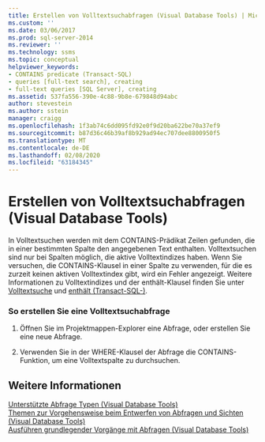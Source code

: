 ```yaml
---
title: Erstellen von Volltextsuchabfragen (Visual Database Tools) | Microsoft-Dokumentation
ms.custom: ''
ms.date: 03/06/2017
ms.prod: sql-server-2014
ms.reviewer: ''
ms.technology: ssms
ms.topic: conceptual
helpviewer_keywords:
- CONTAINS predicate (Transact-SQL)
- queries [full-text search], creating
- full-text queries [SQL Server], creating
ms.assetid: 537fa556-390e-4c88-9b8e-679848d94abc
author: stevestein
ms.author: sstein
manager: craigg
ms.openlocfilehash: 1f3ab74c6dd095fd92e0f9d20ba622be70a37ef9
ms.sourcegitcommit: b87d36c46b39af8b929ad94ec707dee8800950f5
ms.translationtype: MT
ms.contentlocale: de-DE
ms.lasthandoff: 02/08/2020
ms.locfileid: "63184345"
---
```

# <a name="create-full-text-search-queries-visual-database-tools"></a>Erstellen von Volltextsuchabfragen (Visual Database Tools)
  In Volltextsuchen werden mit dem CONTAINS-Prädikat Zeilen gefunden, die in einer bestimmten Spalte den angegebenen Text enthalten. Volltextsuchen sind nur bei Spalten möglich, die aktive Volltextindizes haben. Wenn Sie versuchen, die CONTAINS-Klausel in einer Spalte zu verwenden, für die es zurzeit keinen aktiven Volltextindex gibt, wird ein Fehler angezeigt. Weitere Informationen zu Volltextindizes und der enthält-Klausel finden Sie unter [Volltextsuche](../../relational-databases/search/full-text-search.md) und [enthält &#40;Transact-SQL-&#41;](/sql/t-sql/queries/contains-transact-sql).  
  
### <a name="to-create-a-full-text-search-query"></a>So erstellen Sie eine Volltextsuchabfrage  
  
1.  Öffnen Sie im Projektmappen-Explorer eine Abfrage, oder erstellen Sie eine neue Abfrage.  
  
2.  Verwenden Sie in der WHERE-Klausel der Abfrage die CONTAINS-Funktion, um eine Volltextspalte zu durchsuchen.  
  
## <a name="see-also"></a>Weitere Informationen  
 [Unterstützte Abfrage Typen &#40;Visual Database Tools&#41;](visual-database-tools.md)   
 [Themen zur Vorgehensweise beim Entwerfen von Abfragen und Sichten &#40;Visual Database Tools&#41;](design-queries-and-views-how-to-topics-visual-database-tools.md)   
 [Ausführen grundlegender Vorgänge mit Abfragen &#40;Visual Database Tools&#41;](perform-basic-operations-with-queries-visual-database-tools.md)  
  
  
